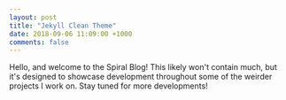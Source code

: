 ```yaml
---
layout: post
title: "Jekyll Clean Theme"
date: 2018-09-06 11:09:00 +1000
comments: false
---
```


Hello, and welcome to the Spiral Blog!
This likely won't contain much, but it's designed to showcase development throughout some of the weirder projects I work on.
Stay tuned for more developments!